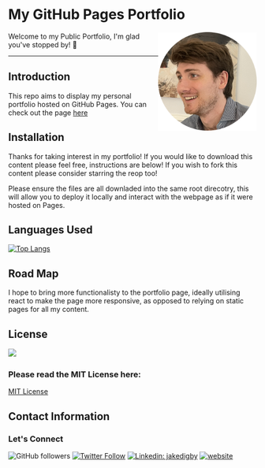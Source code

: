 # My GitHub Pages Portfolio

<img align='right' src="./img/github - profile pic.png" width="200">
Welcome to my Public Portfolio, I'm glad you've stopped by! 👋

-----------

## Introduction

This repo aims to display my personal portfolio hosted on GitHub Pages.
You can check out the page <a href link="https://digby-j.github.io/jake-digby.github.io/">here</a>
## Installation

Thanks for taking interest in my portfolio! If you would like to download this content please feel free, instructions are below! If you wish to fork this content please consider starring the reop too!

Please ensure the files are all downladed into the same root direcotry, this will allow you to deploy it locally and interact with the webpage as if it were hosted on Pages.

## Languages Used

[![Top Langs](https://github-readme-stats.vercel.app/api/top-langs/?username=digby-j&exclude_repo=digby-j,eyes&layout=compact)](https://github.com/digby-j/eyes/github-readme-stats)

## Road Map

I hope to bring more functionalisty to the portfolio page, ideally utilising react to make the page more responsive, as opposed to relying on static pages for all my content.

## License
![](https://img.shields.io/github/license/digby-j/digby-j.github.io)

### Please read the MIT License here:
<a href src="https://github.com/digby-j/jake-digby.github.io/blob/main/LICENSE">MIT License</a>

## Contact Information
### Let's Connect

![GitHub followers](https://img.shields.io/github/followers/digby-j?label=Follow&style=social)
[![Twitter Follow](https://img.shields.io/twitter/follow/JakeDigby?label=Follow)](https://twitter.com/intent/follow?screen_name=JakeDigby)
[![Linkedin: jakedigby](https://img.shields.io/badge/-jakedigby-blue?style=flat-square&logo=Linkedin&logoColor=white&link=https://www.linkedin.com/in/akedigby/)](https://www.linkedin.com/in/jakedigby/)
[![website](https://img.shields.io/badge/jakedigby-46a2f1.svg?&style=flat-square&logo=firefox&logoColor=white&link=https://jakedigby.com/)](https://jakedigby.com/)


